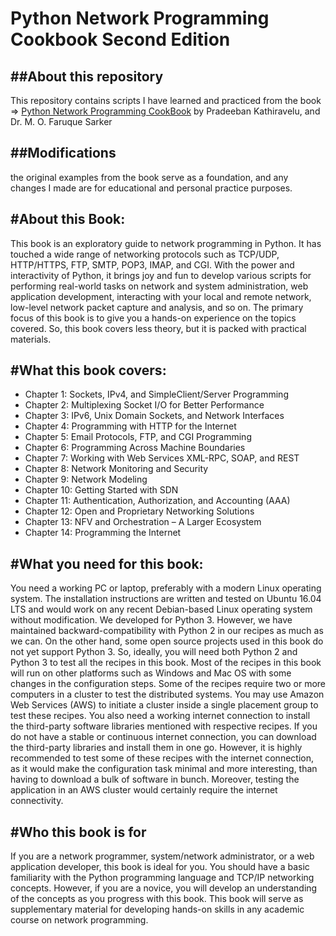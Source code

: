 # Python Network Programming Cookbook Second Edition 

##About this repository
-------------------------------------------
This repository contains scripts I have learned and practiced from the book => [Python Network Programming CookBook](https://www.packtpub.com/en-us/product/python-network-programming-cookbook-9781786463999) by Pradeeban Kathiravelu, and Dr. M. O. Faruque Sarker


##Modifications
----------------------------------------------
the original examples from the book serve as a foundation, and any changes I made are for educational and personal practice purposes.




#About this Book:
------------------------------------------------------------------------------------------------------------------------------

 This book is an exploratory guide to network programming in Python. It has touched a
 wide range of networking protocols such as TCP/UDP, HTTP/HTTPS, FTP, SMTP, POP3,
 IMAP, and CGI. With the power and interactivity of Python, it brings joy and fun to
 develop various scripts for performing real-world tasks on network and system
 administration, web application development, interacting with your local and remote
 network, low-level network packet capture and analysis, and so on. The primary focus of
 this book is to give you a hands-on experience on the topics covered. So, this book covers
 less theory, but it is packed with practical materials.
 

#What this book covers:
----------------------------------------------------------------------------------------------------------------------------------------
 - Chapter 1: Sockets, IPv4, and SimpleClient/Server Programming
 - Chapter 2: Multiplexing Socket I/O for Better Performance
 - Chapter 3: IPv6, Unix Domain Sockets, and Network Interfaces
 - Chapter 4: Programming with HTTP for the Internet
 - Chapter 5: Email Protocols, FTP, and CGI Programming
 - Chapter 6: Programming Across Machine Boundaries
 - Chapter 7: Working with Web Services XML-RPC, SOAP, and REST
 - Chapter 8: Network Monitoring and Security
 - Chapter 9: Network Modeling
 - Chapter 10: Getting Started with SDN
 - Chapter 11: Authentication, Authorization, and Accounting (AAA)
 - Chapter 12: Open and Proprietary Networking Solutions
 - Chapter 13: NFV and Orchestration – A Larger Ecosystem
 - Chapter 14: Programming the Internet



#What you need for this book:
--------------------------------------------------------------------

 You need a working PC or laptop, preferably with a modern Linux operating system. The
 installation instructions are written and tested on Ubuntu 16.04 LTS and would work on
 any recent Debian-based Linux operating system without modification. We developed for
 Python 3. However, we have maintained backward-compatibility with Python 2 in our
 recipes as much as we can. On the other hand, some open source projects used in this book
 do not yet support Python 3. So, ideally, you will need both Python 2 and Python 3 to test
 all the recipes in this book.
 Most of the recipes in this book will run on other platforms such as Windows and Mac OS
 with some changes in the configuration steps. Some of the recipes require two or more
 computers in a cluster to test the distributed systems. You may use Amazon Web Services
 (AWS) to initiate a cluster inside a single placement group to test these recipes.
 You also need a working internet connection to install the third-party software libraries
 mentioned with respective recipes. If you do not have a stable or continuous internet
 connection, you can download the third-party libraries and install them in one go.
 However, it is highly recommended to test some of these recipes with the internet
 connection, as it would make the configuration task minimal and more interesting, than
 having to download a bulk of software in bunch. Moreover, testing the application in an
 AWS cluster would certainly require the internet connectivity.
 



#Who this book is for
----------------------------------------------------------------
 If you are a network programmer, system/network administrator, or a web application
 developer, this book is ideal for you. You should have a basic familiarity with the Python
 programming language and TCP/IP networking concepts. However, if you are a novice,
 you will develop an understanding of the concepts as you progress with this book. This
 book will serve as supplementary material for developing hands-on skills in any academic
 course on network programming.


